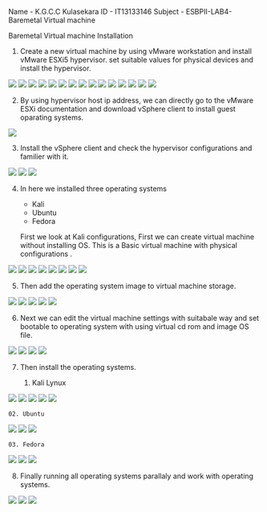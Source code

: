 Name - K.G.C.C Kulasekara
ID   - IT13133146
Subject - ESBPII-LAB4-Baremetal Virtual machine

Baremetal Virtual machine Installation

1. Create a new virtual machine by using vMware workstation and install vMware ESXi5 hypervisor.
   set suitable values for physical devices and install the hypervisor.

![](https://github.com/CharithaKulasekara/ESBPII-IT13133146/blob/master/ESBPII-LAB4/Screenshots/01.png)
![](https://github.com/CharithaKulasekara/ESBPII-IT13133146/blob/master/ESBPII-LAB4/Screenshots/02.png)
![](https://github.com/CharithaKulasekara/ESBPII-IT13133146/blob/master/ESBPII-LAB4/Screenshots/03.png)
![](https://github.com/CharithaKulasekara/ESBPII-IT13133146/blob/master/ESBPII-LAB4/Screenshots/04.png)
![](https://github.com/CharithaKulasekara/ESBPII-IT13133146/blob/master/ESBPII-LAB4/Screenshots/05.png)
![](https://github.com/CharithaKulasekara/ESBPII-IT13133146/blob/master/ESBPII-LAB4/Screenshots/06.png)
![](https://github.com/CharithaKulasekara/ESBPII-IT13133146/blob/master/ESBPII-LAB4/Screenshots/07.png)
![](https://github.com/CharithaKulasekara/ESBPII-IT13133146/blob/master/ESBPII-LAB4/Screenshots/08.png)
![](https://github.com/CharithaKulasekara/ESBPII-IT13133146/blob/master/ESBPII-LAB4/Screenshots/09.png)
![](https://github.com/CharithaKulasekara/ESBPII-IT13133146/blob/master/ESBPII-LAB4/Screenshots/10.png)
![](https://github.com/CharithaKulasekara/ESBPII-IT13133146/blob/master/ESBPII-LAB4/Screenshots/11.png)
![](https://github.com/CharithaKulasekara/ESBPII-IT13133146/blob/master/ESBPII-LAB4/Screenshots/12.png)
![](https://github.com/CharithaKulasekara/ESBPII-IT13133146/blob/master/ESBPII-LAB4/Screenshots/13.png)
![](https://github.com/CharithaKulasekara/ESBPII-IT13133146/blob/master/ESBPII-LAB4/Screenshots/14.png)
![](https://github.com/CharithaKulasekara/ESBPII-IT13133146/blob/master/ESBPII-LAB4/Screenshots/15.png)

2. By using hypervisor host ip address, we can directly go to the vMware ESXi documentation
   and download vSphere client to install guest oparating systems.

![](https://github.com/CharithaKulasekara/ESBPII-IT13133146/blob/master/ESBPII-LAB4/Screenshots/16.png)

3. Install the vSphere client and check the hypervisor configurations and familier with it.

![](https://github.com/CharithaKulasekara/ESBPII-IT13133146/blob/master/ESBPII-LAB4/Screenshots/17.png)
![](https://github.com/CharithaKulasekara/ESBPII-IT13133146/blob/master/ESBPII-LAB4/Screenshots/18.png)
![](https://github.com/CharithaKulasekara/ESBPII-IT13133146/blob/master/ESBPII-LAB4/Screenshots/19.png)

4. In here we installed three operating systems

	- Kali
	- Ubuntu
	- Fedora

   First we look at Kali configurations,
   First we can create virtual machine without installing OS. This is a Basic virtual machine 
   with physical configurations .

![](https://github.com/CharithaKulasekara/ESBPII-IT13133146/blob/master/ESBPII-LAB4/Screenshots/20.png)
![](https://github.com/CharithaKulasekara/ESBPII-IT13133146/blob/master/ESBPII-LAB4/Screenshots/21.png)
![](https://github.com/CharithaKulasekara/ESBPII-IT13133146/blob/master/ESBPII-LAB4/Screenshots/22.png)
![](https://github.com/CharithaKulasekara/ESBPII-IT13133146/blob/master/ESBPII-LAB4/Screenshots/23.png)
![](https://github.com/CharithaKulasekara/ESBPII-IT13133146/blob/master/ESBPII-LAB4/Screenshots/24.png)
![](https://github.com/CharithaKulasekara/ESBPII-IT13133146/blob/master/ESBPII-LAB4/Screenshots/25.png)
![](https://github.com/CharithaKulasekara/ESBPII-IT13133146/blob/master/ESBPII-LAB4/Screenshots/26.png)
![](https://github.com/CharithaKulasekara/ESBPII-IT13133146/blob/master/ESBPII-LAB4/Screenshots/27.png)

5. Then add the operating system image to virtual machine storage.

![](https://github.com/CharithaKulasekara/ESBPII-IT13133146/blob/master/ESBPII-LAB4/Screenshots/28.png)
![](https://github.com/CharithaKulasekara/ESBPII-IT13133146/blob/master/ESBPII-LAB4/Screenshots/29.png)
![](https://github.com/CharithaKulasekara/ESBPII-IT13133146/blob/master/ESBPII-LAB4/Screenshots/30.png)
![](https://github.com/CharithaKulasekara/ESBPII-IT13133146/blob/master/ESBPII-LAB4/Screenshots/31.png)
![](https://github.com/CharithaKulasekara/ESBPII-IT13133146/blob/master/ESBPII-LAB4/Screenshots/32.png)

6. Next we can edit the virtual machine settings with suitabale way and set bootable to 
   operating system with using virtual cd rom and image OS file.

![](https://github.com/CharithaKulasekara/ESBPII-IT13133146/blob/master/ESBPII-LAB4/Screenshots/33.png)
![](https://github.com/CharithaKulasekara/ESBPII-IT13133146/blob/master/ESBPII-LAB4/Screenshots/34.png)
![](https://github.com/CharithaKulasekara/ESBPII-IT13133146/blob/master/ESBPII-LAB4/Screenshots/35.png)
![](https://github.com/CharithaKulasekara/ESBPII-IT13133146/blob/master/ESBPII-LAB4/Screenshots/36.png)

7. Then install the operating systems.

	01. Kali Lynux

![](https://github.com/CharithaKulasekara/ESBPII-IT13133146/blob/master/ESBPII-LAB4/Screenshots/37.png)
![](https://github.com/CharithaKulasekara/ESBPII-IT13133146/blob/master/ESBPII-LAB4/Screenshots/38.png)
![](https://github.com/CharithaKulasekara/ESBPII-IT13133146/blob/master/ESBPII-LAB4/Screenshots/39.png)
![](https://github.com/CharithaKulasekara/ESBPII-IT13133146/blob/master/ESBPII-LAB4/Screenshots/40.png)
![](https://github.com/CharithaKulasekara/ESBPII-IT13133146/blob/master/ESBPII-LAB4/Screenshots/41.png)

	02. Ubuntu
![](https://github.com/CharithaKulasekara/ESBPII-IT13133146/blob/master/ESBPII-LAB4/Screenshots/42.png)
![](https://github.com/CharithaKulasekara/ESBPII-IT13133146/blob/master/ESBPII-LAB4/Screenshots/43.png)
![](https://github.com/CharithaKulasekara/ESBPII-IT13133146/blob/master/ESBPII-LAB4/Screenshots/44.png)

	03. Fedora
![](https://github.com/CharithaKulasekara/ESBPII-IT13133146/blob/master/ESBPII-LAB4/Screenshots/45.png)
![](https://github.com/CharithaKulasekara/ESBPII-IT13133146/blob/master/ESBPII-LAB4/Screenshots/46.png)
![](https://github.com/CharithaKulasekara/ESBPII-IT13133146/blob/master/ESBPII-LAB4/Screenshots/47.png)

8. Finally running all operating systems parallaly and work with operating systems.

![](https://github.com/CharithaKulasekara/ESBPII-IT13133146/blob/master/ESBPII-LAB4/Screenshots/48.png)
![](https://github.com/CharithaKulasekara/ESBPII-IT13133146/blob/master/ESBPII-LAB4/Screenshots/49.png)
![](https://github.com/CharithaKulasekara/ESBPII-IT13133146/blob/master/ESBPII-LAB4/Screenshots/50.png)